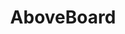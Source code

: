 ---
blog: http://blog.aboveboard.com/
instagram: http://instagram.com/joinaboveboard
linkedin: http://linkedin.com/company/joinaboveboard
logohandle: aboveboard
sort: aboveboard
title: AboveBoard
twitter: https://x.com/joinaboveboard
website: https://www.aboveboard.com/
---
